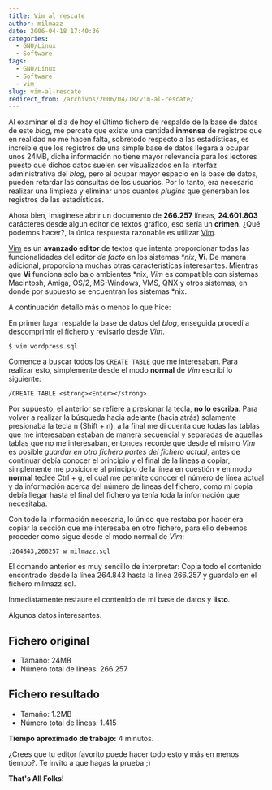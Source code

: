 ```yaml
---
title: Vim al rescate
author: milmazz
date: 2006-04-18 17:40:36
categories:
  - GNU/Linux
  - Software
tags:
  - GNU/Linux
  - Software
  - vim
slug: vim-al-rescate
redirect_from: /archivos/2006/04/18/vim-al-rescate/
---
```


Al examinar el día de hoy el último fichero de respaldo de la base de datos de este _blog_, me percate que existe una cantidad **inmensa** de registros que en realidad no me hacen falta, sobretodo respecto a las estadísticas, es increible que los registros de una simple base de datos llegara a ocupar unos 24MB, dicha información no tiene mayor relevancia para los lectores puesto que dichos datos suelen ser visualizados en la interfaz administrativa del _blog_, pero al ocupar mayor espacio en la base de datos, pueden retardar las consultas de los usuarios. Por lo tanto, era necesario realizar una limpieza y eliminar unos cuantos _plugins_ que generaban los registros de las estadísticas.

Ahora bien, imagínese abrir un documento de **266.257** líneas, **24.601.803** carácteres desde algun editor de textos gráfico, eso sería un **crimen**. ¿Qué podemos hacer?, la única respuesta razonable es utilizar [Vim](http://www.vim.org).

[Vim](http://www.vim.org) es un **avanzado editor** de textos que intenta proporcionar todas las funcionalidades del editor _de facto_ en los sistemas _*nix_, **Vi**. De manera adicional, proporciona muchas otras características interesantes. Mientras que **Vi** funciona solo bajo ambientes *nix, _Vim_ es compatible con sistemas Macintosh, Amiga, OS/2, MS-Windows, VMS, QNX y otros sistemas, en donde por supuesto se encuentran los sistemas *nix.

A continuación detallo más o menos lo que hice:

En primer lugar respalde la base de datos del _blog_, enseguida procedí a descomprimir el fichero y revisarlo desde _Vim_.

    $ vim wordpress.sql

Comence a buscar todos los `CREATE TABLE` que me interesaban. Para realizar esto, simplemente desde el modo **normal** de _Vim_ escribí lo siguiente:

    /CREATE TABLE <strong><Enter></strong>

Por supuesto, el <Enter> anterior se refiere a presionar la tecla, **no lo escriba**. Para volver a realizar la búsqueda hacia adelante (hacia atrás) solamente presionaba la tecla n (Shift + n), a la final me di cuenta que todas las tablas que me interesaban estaban de manera secuencial y separadas de aquellas tablas que no me interesaban, entonces recorde que desde el mismo _Vim_ es posible _guardar en otro fichero partes del fichero actual_, antes de continuar debía conocer el principio y el final de la líneas a copiar, simplemente me posicione al principio de la línea en cuestión y en modo **normal** teclee Ctrl + g, el cual me permite conocer el número de línea actual y da información acerca del número de líneas del fichero, como mi copia debía llegar hasta el final del fichero ya tenía toda la información que necesitaba.

Con todo la información necesaria, lo único que restaba por hacer era copiar la sección que me interesaba en otro fichero, para ello debemos proceder como sigue desde el modo normal de _Vim_:

    :264843,266257 w milmazz.sql

El comando anterior es muy sencillo de interpretar: Copia todo el contenido encontrado desde la línea 264.843 hasta la línea 266.257 y guardalo en el fichero milmazz.sql.

Inmediatamente restaure el contenido de mi base de datos y **listo**.

Algunos datos interesantes.

## Fichero original

 * Tamaño: 24MB
 * Número total de líneas: 266.257

## Fichero resultado

 * Tamaño: 1.2MB
 * Número total de líneas: 1.415

**Tiempo aproximado de trabajo:** 4 minutos.

¿Crees que tu editor favorito puede hacer todo esto y más en menos tiempo?. Te invito a que hagas la prueba ;)

**That's All Folks!**
